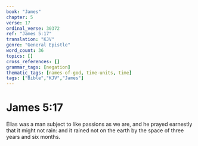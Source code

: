 ```yaml
---
book: "James"
chapter: 5
verse: 17
ordinal_verse: 30372
ref: "James 5:17"
translation: "KJV"
genre: "General Epistle"
word_count: 36
topics: []
cross_references: []
grammar_tags: [negation]
thematic_tags: [names-of-god, time-units, time]
tags: ["Bible","KJV","James"]
---
```


# James 5:17

Elias was a man subject to like passions as we are, and he prayed earnestly that it might not rain: and it rained not on the earth by the space of three years and six months.
